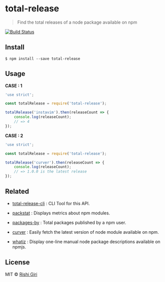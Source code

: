 # total-release

> Find the total releases of a node package available on npm

[![Build Status](https://travis-ci.org/CodeDotJS/total-release.svg?branch=master)](https://travis-ci.org/CodeDotJS/total-release)

## Install

```
$ npm install --save total-release
```

## Usage

__CASE : 1__
```js
'use strict';

const totalRelease = require('total-release');

totalRelease('instavim').then(releaseCount => {
	console.log(releaseCount);
	// => 4
});
```

__CASE : 2__
```js
'use strict';

const totalRelease = require('total-release');

totalRelease('curver').then(releaseCount => {
	console.log(releaseCount);
	// => 1.0.0 is the latest release
});
```

## Related

- [total-release-cli](https://github.com/CodeDotJS/total-release-cli) : CLI Tool for this API.

- [packstat](https://github.com/CodeDotJS/packstat) : Displays metrics about npm modules.

- [packages-by](https://github.com/CodeDotJS/packages-by) : Total packages published by a npm user.

- [curver](https://github.com/CodeDotJS/curver) : Easily fetch the latest version of node module available on npm.

- [whatiz](https://github.com/CodeDotJS/whatiz) : Display one-line manual node package descriptions available on npmjs.

## License

MIT &copy; [Rishi Giri](http://rishigiri.com)


